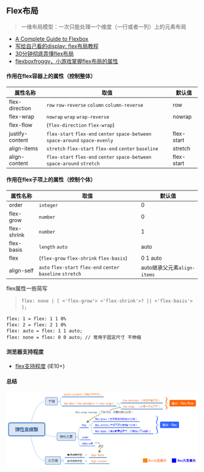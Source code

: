 ## Flex布局

> 一维布局模型：一次只能处理一个维度（一行或者一列）上的元素布局

- [A Complete Guide to Flexbox](https://css-tricks.com/snippets/css/a-guide-to-flexbox/)
- [写给自己看的display: flex布局教程](https://www.zhangxinxu.com/wordpress/2018/10/display-flex-css3-css/#align-content)
- [30分钟彻底弄懂flex布局](https://www.cnblogs.com/qcloud1001/p/9848619.html)
- [flexboxfroggy，小游戏掌握flex布局的属性](https://flexboxfroggy.com/)



#### 作用在flex容器上的属性（控制整体）
属性名称 | 取值 | 默认值
---|---|---
flex-direction | `row`  `row-reverse`  `column`  `column-reverse` | row
flex-wrap | `nowrap`  `wrap`  `wrap-reverse` | nowrap
flex-flow  | (`flex-direction` `flex-wrap`) | 
justify-content | `flex-start`  `flex-end`  `center`  `space-between`  `space-around`  `space-evenly` | flex-start
align-items | `stretch`  `flex-start`  `flex-end`  `center`  `baseline` | stretch
align-content | `flex-start`  `flex-end`  `center`  `space-between`  `space-around`  `stretch` | flex-start



#### 作用在flex子项上的属性（控制个体）
属性名称 | 取值 | 默认值
---|---|---
order | `integer` | 0
flex-grow | `number` | 0
flex-shrink | `number` | 1
flex-basis | `length`  `auto` | auto
flex | (`flex-grow`  `flex-shrink`  `flex-basis`) | 0 1 auto
align-self | `auto`  `flex-start`  `flex-end`  `center`  `baseline`  `stretch` | auto继承父元素`align-items`

flex属性一些简写
> `flex: none | [ <'flex-grow'> <'flex-shrink'>? || <'flex-basis'> ];`
```
flex: 1 = flex: 1 1 0%
flex: 2 = flex: 2 1 0%
flex: auto = flex: 1 1 auto;
flex: none = flex: 0 0 auto; // 常用于固定尺寸 不伸缩
```


#### 浏览器支持程度
- [flex支持程度](https://caniuse.com/#search=flex) (IE10+)

#### 总结
![弹性盒模型](https://github.com/LittleBox93/flexbox/blob/master/img/%E5%BC%B9%E6%80%A7%E7%9B%92%E6%A8%A1%E5%9E%8B%E6%80%BB%E7%BB%93.png?raw=true)
